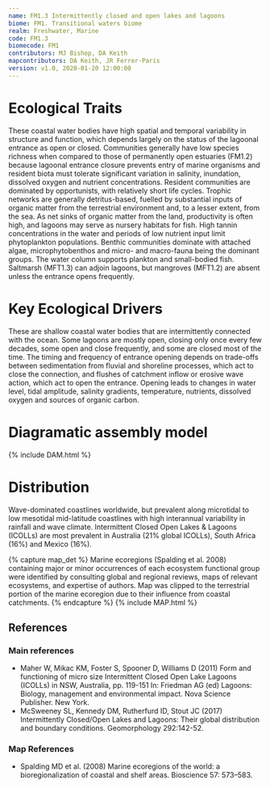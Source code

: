 ```yaml
---
name: FM1.3 Intermittently closed and open lakes and lagoons
biome: FM1. Transitional waters biome
realm: Freshwater, Marine
code: FM1.3
biomecode: FM1
contributors: MJ Bishop, DA Keith
mapcontributors: DA Keith, JR Ferrer-Paris
version: v1.0, 2020-01-20 12:00:00
---
```

# Ecological Traits
 
These coastal water bodies have high spatial and temporal variability in structure and function, which depends largely on the status of the lagoonal entrance as open or closed.  Communities generally have low species richness when compared to those of permanently open estuaries (FM1.2) because lagoonal entrance closure prevents entry of marine organisms and resident biota must tolerate significant variation in salinity, inundation, dissolved oxygen and nutrient concentrations. Resident communities are dominated by opportunists, with relatively short life cycles. Trophic networks are generally detritus-based, fuelled by substantial inputs of organic matter from the terrestrial environment and, to a lesser extent, from the sea. As net sinks of organic matter from the land, productivity is often high, and lagoons may serve as nursery habitats for fish. High tannin concentrations in the water and periods of low nutrient input limit phytoplankton populations. Benthic communities dominate with attached algae, microphytobenthos and micro- and macro-fauna being the dominant groups. The water column supports plankton and small-bodied fish. Saltmarsh (MFT1.3) can adjoin lagoons, but mangroves (MFT1.2) are absent unless the entrance opens frequently.
 
# Key Ecological Drivers
 
These are shallow coastal water bodies that are intermittently connected with the ocean. Some lagoons are mostly open, closing only once every few decades, some open and close frequently, and some are closed most of the time. The timing and frequency of entrance opening depends on trade-offs between sedimentation from fluvial and shoreline processes, which act to close the connection, and flushes of catchment inflow or erosive wave action, which act to open the entrance. Opening leads to changes in water level, tidal amplitude, salinity gradients, temperature, nutrients, dissolved oxygen and sources of organic carbon.
 
# Diagramatic assembly model
 
{% include DAM.html %}
 
# Distribution
 
Wave-dominated coastlines worldwide, but prevalent along microtidal to low mesotidal mid-latitude coastlines with high interannual variability in rainfall and wave climate. Intermittent Closed Open Lakes  & Lagoons (ICOLLs) are most prevalent in Australia (21% global ICOLLs), South Africa (16%) and Mexico (16%).

{% capture map_det %}
Marine ecoregions (Spalding et al. 2008) containing major or minor occurrences of each ecosystem functional group were identified by consulting global and regional reviews, maps of relevant ecosystems, and expertise of authors. Map was clipped to the terrestrial portion of the marine ecoregion due to their influence from coastal catchments.
{% endcapture %}
{% include MAP.html %}

## References
### Main references
* Maher W, Mikac KM, Foster S, Spooner D, Williams D (2011) Form and functioning of micro size Intermittent Closed Open Lake Lagoons (ICOLLs) in NSW, Australia, pp. 119-151 In: Friedman AG (ed) Lagoons: Biology, management and environmental impact. Nova Science Publisher. New York.
* McSweeney SL, Kennedy DM, Rutherfurd ID, Stout JC (2017) Intermittently Closed/Open Lakes and Lagoons: Their global distribution and boundary conditions. Geomorphology 292:142-52.
### Map References
* Spalding MD et al. (2008) Marine ecoregions of the world: a bioregionalization of coastal and shelf areas. Bioscience 57: 573–583.
